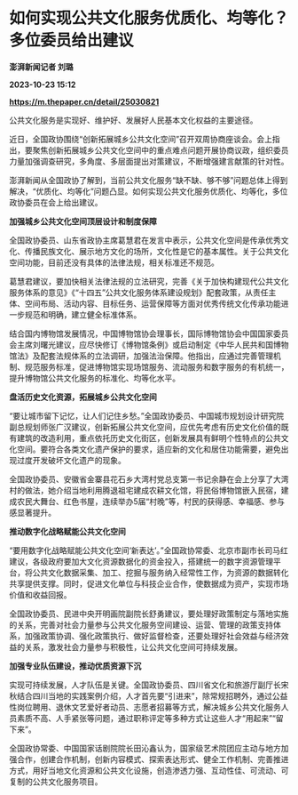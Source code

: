 # 如何实现公共文化服务优质化、均等化？多位委员给出建议
**澎湃新闻记者 刘璐**

**2023-10-23 15:12**

**https://m.thepaper.cn/detail/25030821**

公共文化服务是实现好、维护好、发展好人民基本文化权益的主要途径。

近日，全国政协围绕“创新拓展城乡公共文化空间”召开双周协商座谈会。会上指出，要聚焦创新拓展城乡公共文化空间中的重点难点问题开展协商议政，组织委员力量加强调查研究，多角度、多层面提出对策建议，不断增强建言献策的针对性。

澎湃新闻从全国政协了解到，当前公共文化服务“缺不缺、够不够”问题总体上得到解决，“优质化、均等化”问题凸显。如何实现公共文化服务优质化、均等化，多位政协委员在会上给出建议。

**加强城乡公共文化空间顶层设计和制度保障**

全国政协委员、山东省政协主席葛慧君在发言中表示，公共文化空间是传承优秀文化、传播民族文化、展示地方文化的场所，文化性是它的基本属性。关于公共文化空间功能，目前还没有具体的法律法规，相关标准还不规范。

葛慧君建议，要加快相关法律法规的立法研究，完善《关于加快构建现代公共文化服务体系的意见》《“十四五”公共文化服务体系建设规划》配套政策，从责任主体、空间布局、活动内容、目标任务、运营保障等方面对优秀传统文化传承功能进一步规范和明确，建立健全标准体系。

结合国内博物馆发展情况，中国博物馆协会理事长，国际博物馆协会中国国家委员会主席刘曙光建议，应尽快修订《博物馆条例》或启动制定《中华人民共和国博物馆法》及配套法规体系的立法调研，加强法治保障。他指出，应通过完善管理机制、规范服务标准，促进博物馆实现场馆服务、流动服务和数字服务的有机统一，提升博物馆公共文化服务的标准化、均等化水平。

**盘活历史文化资源，拓展城乡公共文化空间**

“要让城市留下记忆，让人们记住乡愁。”全国政协委员、中国城市规划设计研究院副总规划师张广汉建议，创新拓展公共文化空间，应优先考虑有历史文化价值的既有建筑的改造利用，重点依托历史文化街区，创新发展具有鲜明个性特点的公共文化空间。要符合各类文化遗产保护的要求，适应新的文化和居住功能需要，避免出现过度开发破坏文化遗产的现象。

全国政协委员、安徽省金寨县花石乡大湾村党总支第一书记余静在会上分享了大湾村的做法，她介绍当地利用腾退祖宅建成农耕文化馆，将民俗博物馆嵌入民宿，建成农民大舞台、红色书屋，连续举办5届“村晚”等，村民的获得感、幸福感、参与感显著提升。

**推动数字化战略赋能公共文化空间**

“要用数字化战略赋能公共文化空间‘新表达’。”全国政协常委、北京市副市长司马红建议，各级政府要加大文化资源数据化的资金投入，搭建统一的数字资源管理平台，将公共文化数据采集、加工、挖掘与服务纳入经常性工作，为资源的数据转化共享提供支撑。同时，促进文化单位与科技企业合作，使数据成为资产，实现市场价值和收益回报。

全国政协委员、民进中央开明画院副院长舒勇建议，要处理好政策制定与落地实施的关系，完善对社会力量参与公共文化服务空间建设、运营、管理的政策支持体系，加强政策协调、强化政策执行、做好监督检查，还要处理好社会效益与经济效益的关系，激发社会力量参与积极性，让公共文化空间可持续发展。

**加强专业队伍建设，推动优质资源下沉**

实现可持续发展，人才队伍是关键。全国政协委员、四川省文化和旅游厅副厅长宋秋结合四川当地的实践案例介绍，人才首先要“引进来”，除常规招聘外，通过公益性岗位聘用、退休文艺爱好者动员、志愿者招募等方式，解决城乡公共文化服务人员素质不高、人手紧张等问题，通过职称评定等多种方式让这些人才“用起来”“留下来”。

全国政协常委、中国国家话剧院院长田沁鑫认为，国家级艺术院团应主动与地方加强合作，创建合作机制，创新内容模式、探索表达形式、健全工作机制、完善推进方式，用好当地文化资源和公共文化设施，创造渗透力强、互动性佳、可流动、可复制的公共文化服务项目。